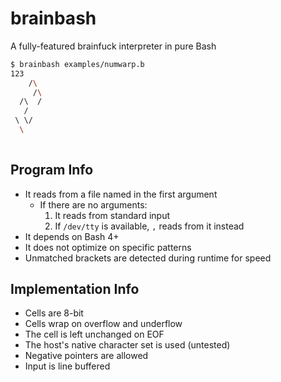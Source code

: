 # brainbash

A fully-featured brainfuck interpreter in pure Bash

```bash
$ brainbash examples/numwarp.b
123
    /\
     /\
  /\  /
   / 
 \ \/
  \
   
```

## Program Info

- It reads from a file named in the first argument
	- If there are no arguments:
		1. It reads from standard input
		2. If `/dev/tty` is available, `,` reads from it instead
- It depends on Bash 4+
- It does not optimize on specific patterns
- Unmatched brackets are detected during runtime for speed

## Implementation Info

- Cells are 8-bit
- Cells wrap on overflow and underflow
- The cell is left unchanged on EOF
- The host's native character set is used (untested)
- Negative pointers are allowed
- Input is line buffered
